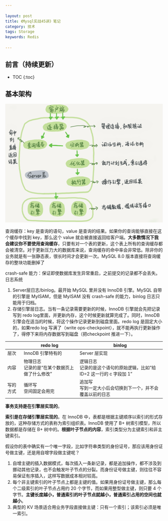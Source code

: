 ```yaml
---

layout: post
title: 《Mysql实战45讲》笔记
category: 技术
tags: Storage
keywords: Redis

---
```


## 前言（持续更新）

* TOC
{:toc}

## 基本架构

![](/public/upload/storage/mysql_architecture.png)

查询缓存：key 是查询的语句，value 是查询的结果。如果你的查询能够直接在这个缓存中找到 key，那么这个 value 就会被直接返回给客户端。**大多数情况下我会建议你不要使用查询缓存**，只要有对一个表的更新，这个表上所有的查询缓存都会被清空。对于更新压力大的数据库来说，查询缓存的命中率会非常低。除非你的业务就是有一张静态表，很长时间才会更新一次。MySQL 8.0 版本直接将查询缓存的整块功能删掉了

crash-safe 能力：保证即使数据库发生异常重启，之前提交的记录都不会丢失。日志系统
1. Server层日志/binlog。最开始 MySQL 里并没有 InnoDB 引擎。MySQL 自带的引擎是 MyISAM，但是 MyISAM 没有 crash-safe 的能力，binlog 日志只能用于归档。
1. 存储引擎层日志。当有一条记录需要更新的时候，InnoDB 引擎就会先把记录写到 redo log里面，并更新内存，这个时候更新就算完成了。同时，InnoDB 引擎会在适当的时候，将这个操作记录更新到磁盘里面。redo log 是固定大小的，如果redo log 写满了（write ops-checkpoint），就不能再执行更新操作了，得停下来将内存数据写到磁盘（把checkpoint 推进一下）。

||redo log|binlog|
|---|---|---|
|层次|InnoDB 引擎特有的|Server 层实现|
|内容|物理日志<br>记录的是“在某个数据页上做了什么修改”|逻辑日志<br>记录的是这个语句的原始逻辑，比如“给 ID=2 这一行的 c 字段加 1”|
|写的方式|循环写<br>空间固定会用完|追加写<br>写到一定大小后会切换到下一个，并不会覆盖以前的日志|


**事务支持是在引擎层实现的**。

**索引是在存储引擎层实现的**。在 InnoDB 中，表都是根据主键顺序以索引的形式存放的，这种存储方式的表称为索引组织表。InnoDB 使用了 B+ 树索引模型，所以数据都是存储在 B+ 树中的。**根据叶子节点的内容**，索引类型分为主键索引和非主键索引。

假设你的表中确实有一个唯一字段，比如字符串类型的身份证号，那应该用身份证号做主键，还是用自增字段做主键呢？
1. 自增主键的插入数据模式，每次插入一条新记录，都是追加操作，都不涉及到挪动其他记录，也不会触发叶子节点的分裂。而身份证号做主键，则往往不容易保证有序插入，这样写数据成本相对较高。
2. 每个非主键索引的叶子节点上都是主键的值。如果用身份证号做主键，那么每个二级索引的叶子节点占用约 20 个字节，而如果用整型做主键，则只要 4 个字节。**主键长度越小，普通索引的叶子节点就越小，普通索引占用的空间也就越小**。
3. 典型的 KV 场景适合用业务字段直接做主键：只有一个索引；该索引必须是唯一索引。